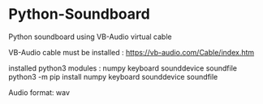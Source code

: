 # Python-Soundboard
Python soundboard using VB-Audio virtual cable

VB-Audio cable must be installed : https://vb-audio.com/Cable/index.htm

installed python3 modules : numpy keyboard sounddevice soundfile
python3 -m pip install numpy keyboard sounddevice soundfile

Audio format: wav
